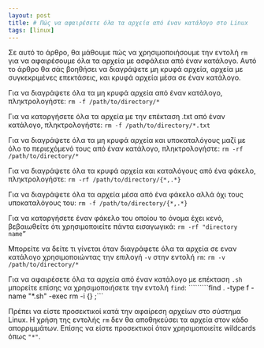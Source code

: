 ```yaml
---
layout: post
title: # Πώς να αφαιρέσετε όλα τα αρχεία από έναν κατάλογο στο Linux 
tags: [linux]
---
```


Σε αυτό το άρθρο, θα μάθουμε πώς να χρησιμοποιήσουμε την εντολή ```rm``` για να αφαιρέσουμε όλα τα αρχεία με ασφάλεια από έναν κατάλογο. Αυτό το άρθρο θα σάς βοηθήσει να διαγράψετε μη κρυφά αρχεία, αρχεία με συγκεκριμένες επεκτάσεις, και κρυφά αρχεία μέσα σε έναν κατάλογο. 
<!--more-->
Για να διαγράψετε όλα τα μη κρυφά αρχεία από έναν κατάλογο, πληκτρολογήστε:
```rm -f /path/to/directory/*``` 

Για να καταργήσετε όλα τα αρχεία με την επέκταση .txt από έναν κατάλογο, πληκτρολογήστε: 
```rm -f /path/to/directory/*.txt```

Για να διαγράψετε όλα τα μη κρυφά αρχεία και υποκαταλόγους μαζί με όλο το περιεχόμενό τους από έναν κατάλογο, πληκτρολογήστε: 
```rm -rf /path/to/directory/*```

Για να διαγράψετε όλα τα κρυφά αρχεία και καταλόγους από ένα φάκελο, πληκτρολογήστε: 
```rm -rf /path/to/directory/{*,.*}```

Για να διαγράψετε όλα τα αρχεία μέσα από ένα φάκελο αλλά όχι τους υποκαταλόγους του: 
```rm -f /path/to/directory/{*,.*}```

Για να καταργήσετε έναν φάκελο του οποίου το όνομα έχει κενό, βεβαιωθείτε ότι χρησιμοποιείτε πάντα εισαγωγικά:
```rm -rf "directory name”```

Μπορείτε να δείτε τι γίνεται όταν διαγράφετε όλα τα αρχεία σε εναν κατάλογο χρησιμοποιώντας  την επιλογή ```-v``` στην εντολή ```rm```: 
```rm -v /path/to/directory/*```

Για να αφαιρέσετε όλα τα αρχεία από έναν κατάλογο με επέκταση ```.sh``` μπορείτε επίσης να χρησιμοποιήσετε την εντολή ```find```:
`````````find . -type f -name "*.sh" -exec rm -i {} \;```

Πρέπει να είστε προσεκτικοί κατά την αφαίρεση αρχείων στο σύστημα Linux. Η χρήση της εντολής ```rm``` δεν θα αποθηκεύσει τα αρχεία στον κάδο απορριμμάτων. Επίσης να είστε προσεκτικοί όταν χρησιμοποιείτε wildcards όπως ```"*"```.

